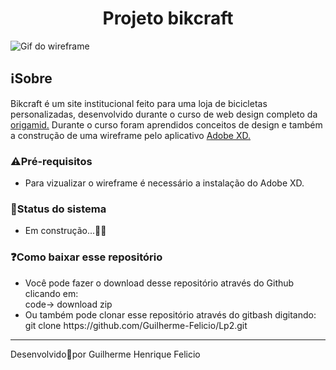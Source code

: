 <h1 align="center">
  Projeto bikcraft</h1>

<img src="./github/apresentacao.gif" alt="Gif do wireframe">


<h2>
  ℹ️Sobre
</h2>
Bikcraft é um site institucional feito para uma loja de bicicletas personalizadas, desenvolvido durante o curso de web design completo da <a href="https://www.origamid.com/">origamid.</a> Durante o curso foram aprendidos conceitos de design e também a construção de uma wireframe pelo aplicativo <a href="https://www.adobe.com/br/products/xd.html">Adobe XD.</a>


<h3>⚠️Pré-requisitos</h3>

<ul>
  <li>Para vizualizar o wireframe é necessário a instalação do Adobe XD.</li>
</ul>

<h3>🚧Status do sistema</h3>
<ul>
  <li>Em construção...👷🚧</li>
</ul>


<h3>❓Como baixar esse repositório</h3>

<ul>
  <li>Você pode fazer o download desse repositório através do Github clicando em:<br>
    code-> download zip </li>
  <li>Ou também pode clonar esse repositório através do gitbash digitando:<br>
    git clone https://github.com/Guilherme-Felicio/Lp2.git</li>
</ul>


<hr height="4px">
Desenvolvido🖤por Guilherme Henrique Felicio